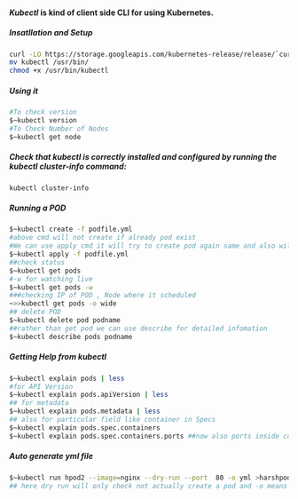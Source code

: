 #### ***Kubectl*** is kind of client side CLI for using Kubernetes.
##### Insatllation and Setup
```bash
curl -LO https://storage.googleapis.com/kubernetes-release/release/`curl -s https://storage.googleapis.com/kubernetes-release/release/stable.txt`/bin/linux/amd64/kubectl
mv kubectl /usr/bin/
chmod +x /usr/bin/kubectl
```
##### Using it
```bash
#To check version
$~kubectl version
#To Check Number of Nodes
$~kubectl get node
```
##### Check that kubectl is correctly installed and configured by running the kubectl cluster-info command:
```bash
kubectl cluster-info
```
##### Running a POD
```bash
$~kubectl create -f podfile.yml
#above cmd will not create if already pod exist
#We can use apply cmd it will try to create pod again same and also will update if it there
$~kubectl apply -f podfile.yml
##check status
$~kubectl get pods
#-w for watching live
$~kubectl get pods -w
###checking IP of POD , Node where it scheduled
~>>kubectl get pods -o wide
## delete POD
$~kubectl delete pod podname
##rather than get pod we can use describe for detailed infomation
$~kubectl describe pods podname
```
##### Getting Help from kubectl
```bash
$~kubectl explain pods | less
#for API Version
$~kubectl explain pods.apiVersion | less
## for metadata
$~kubectl explain pods.metadata | less
## also for particular field like container in Specs
$~kubectl explain pods.spec.containers
$~kubectl explain pods.spec.containers.ports ##now also ports inside containers
```
##### Auto generate yml file 
```bash
$~kubectl run hpod2 --image=nginx --dry-run --port  80 -o yml >harshpod2.yml
## here dry run will only check not actually create a pod and -o means output that is in 'yml' file 
```
